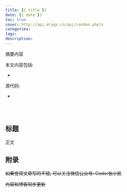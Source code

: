 ```yaml
---
title: {{ title }}
date: {{ date }}
toc: true
cover: http://api.mtyqx.cn/api/random.php?x
categories: 
tags: 
description: 
---
```


摘要内容


本文内容包括:

- 


源代码: 

- 

<br/>

<!--more-->

<br/>

## 标题

正文


## 附录

~~如果觉得文章写的不错, 可以关注微信公众号: Coder张小凯~~

~~内容和博客同步更新~~

<br/>